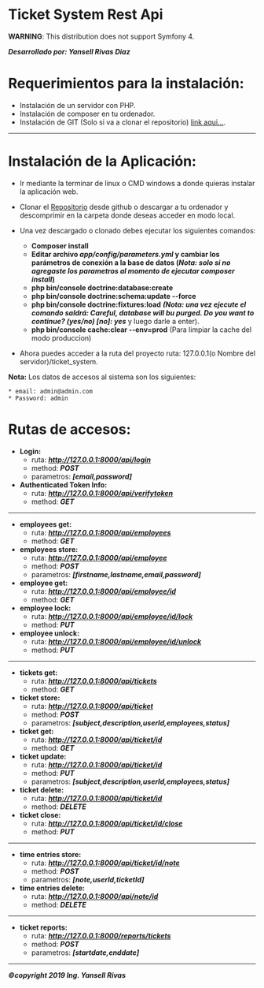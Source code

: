 Ticket System Rest Api
======================

**WARNING**: This distribution does not support Symfony 4.

***Desarrollado por: Yansell Rivas Diaz***

Requerimientos para la instalación:
=================

  * Instalación de un servidor con PHP.
  * Instalación de composer en tu ordenador.
  * Instalación de GIT (Solo si va a clonar el repositorio)
  [link aqui...](https://github.com/yansellrivasdiaz/ticket_system). 
---------------------------------------------------------------
Instalación de la Aplicación:
============================
  
   * Ir mediante la terminar de linux o CMD windows a donde 
   quieras instalar la aplicación web.
   * Clonar el [Repositorio](https://github.com/yansellrivasdiaz/ticket_system) desde github o descargar
   a tu ordenador y descomprimir  en la carpeta donde deseas acceder 
   en modo local.
   * Una vez descargado o clonado debes ejecutar los siguientes comandos:
     
     * **Composer install**
     * **Editar archivo ***app/config/parameters.yml*** 
     y cambiar los parámetros de conexión a la base de datos (***Nota: solo si no agregaste los parametros al momento de ejecutar composer install***)**
     * **php bin/console doctrine:database:create**
     * **php bin/console doctrine:schema:update --force**
     * **php bin/console doctrine:fixtures:load** ***(Nota: una vez ejecute el comando saldrá: Careful, database will bu purged. Do you want to continue? (yes/no) [no]: yes*** y luego darle a enter).
     * **php bin/console cache:clear --env=prod** (Para limpiar la cache del modo produccion)
     
   * Ahora puedes acceder a la ruta del proyecto ruta:
    127.0.0.1(o Nombre del servidor)/ticket_system.
    
**Nota:** Los datos de accesos al sistema son los siguientes:
    
    * email: admin@admin.com 
    * Password: admin    

Rutas de accesos:
============
  * **Login:**
    * ruta: ***http://127.0.0.1:8000/api/login***
    * method: ***POST*** 
    * parametros: ***[email,password]*** 
  * **Authenticated Token Info:**
    * ruta: ***http://127.0.0.1:8000/api/verifytoken***
    * method: ***GET*** 
----------------------------------------------------
  * **employees get:**
    * ruta: ***http://127.0.0.1:8000/api/employees***
    * method: ***GET*** 
  * **employees store:**
    * ruta: ***http://127.0.0.1:8000/api/employee***
    * method: ***POST*** 
    * parametros: ***[firstname,lastname,email,password]***
  * **employee get:**
    * ruta: ***http://127.0.0.1:8000/api/employee/id***
    * method: ***GET*** 
  * **employee lock:**
    * ruta: ***http://127.0.0.1:8000/api/employee/id/lock***
    * method: ***PUT*** 
  * **employee unlock:**
    * ruta: ***http://127.0.0.1:8000/api/employee/id/unlock***
    * method: ***PUT*** 
----------------------------------------------------
  * **tickets get:**
    * ruta: ***http://127.0.0.1:8000/api/tickets***
    * method: ***GET*** 
  * **ticket store:**
    * ruta: ***http://127.0.0.1:8000/api/ticket***
    * method: ***POST*** 
    * parametros: ***[subject,description,userId,employees,status]***
  * **ticket get:**
    * ruta: ***http://127.0.0.1:8000/api/ticket/id***
    * method: ***GET*** 
  * **ticket update:**
    * ruta: ***http://127.0.0.1:8000/api/ticket/id***
    * method: ***PUT*** 
    * parametros: ***[subject,description,userId,employees,status]***
  * **ticket delete:**
    * ruta: ***http://127.0.0.1:8000/api/ticket/id***
    * method: ***DELETE***
  * **ticket close:**
    * ruta: ***http://127.0.0.1:8000/api/ticket/id/close***
    * method: ***PUT*** 
----------------------------------------------------
  * **time entries store:**
    * ruta: ***http://127.0.0.1:8000/api/ticket/id/note***
    * method: ***POST*** 
    * parametros: ***[note,userId,ticketId]***
  * **time entries delete:**
    * ruta: ***http://127.0.0.1:8000/api/note/id***
    * method: ***DELETE*** 
----------------------------------------------------
  * **ticket reports:**
    * ruta: ***http://127.0.0.1:8000/reports/tickets***
    * method: ***POST*** 
    * parametros: ***[startdate,enddate]***
---------------------------------------------------- 
    
***©copyright 2019 Ing. Yansell Rivas***